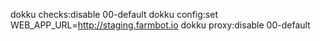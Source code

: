 dokku checks:disable 00-default
dokku config:set WEB_APP_URL=http://staging.farmbot.io
dokku proxy:disable 00-default
